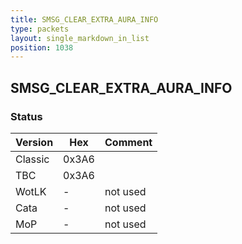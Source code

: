 ```yaml
---
title: SMSG_CLEAR_EXTRA_AURA_INFO
type: packets
layout: single_markdown_in_list
position: 1038
---
```


## SMSG_CLEAR_EXTRA_AURA_INFO

### Status

Version    | Hex        | Comment
---------- | ---------- | ---------- 
Classic    | 0x3A6      | 
TBC        | 0x3A6      | 
WotLK      | -          | not used
Cata       | -          | not used
MoP        | -          | not used
